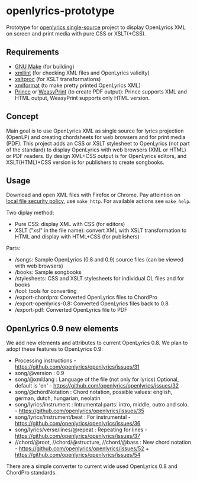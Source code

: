 # openlyrics-prototype

Prototype for [openlyrics single-source](https://github.com/openlyrics/openlyrics/issues/29) project
to display OpenLyrics XML on screen and print media with pure CSS or XSLT(+CSS).

## Requirements

- [GNU Make](https://www.gnu.org/software/make/) (for building)
- [xmllint](http://xmlsoft.org/xmllint.html) (for checking XML files and OpenLyrics validity)
- [xsltproc](http://xmlsoft.org/XSLT/xsltproc.html) (for XSLT transformations)
- [xmlformat](www.kitebird.com/software/xmlformat/) (to make pretty printed OpenLyrics XML)
- [Prince](https://www.princexml.com/) or [WeasyPrint](https://weasyprint.org/) (to create PDF
output): Prince supports XML and HTML output, WeasyPrint supports only HTML version.


## Concept

Main goal is to use OpenLyrics XML as single source for lyrics projection (OpenLP) and creating
chordsheets for web browsers and for print media (PDF). This project adds an CSS or XSLT stylesheet
to OpenLyrics (not part of the standard) to display OpenLyrics with web browsers (XML or HTML) or PDF readers.
By design XML+CSS output is for OpenLyrics editors, and XSLT(HTML)+CSS version is for publishers
to create songbooks.

## Usage

Download and open XML files with Firefox or Chrome. Pay atteintion on [local file security
policy](https://developer.mozilla.org/hu/docs/Web/HTTP/CORS/Errors/CORSRequestNotHttp),
use `make http`. For available actions see `make help`.

Two diplay method:

- Pure CSS: display XML with CSS (for editors)
- XSLT ("xsl" in the file name): convert XML with XSLT transformation to HTML and display with HTML+CSS (for publishers)

Parts:

- /songs: Sample OpenLyrics (0.8 and 0.9) source files (can be viewed with web browsers)
- /books: Sample songbooks
- /stylesheets: CSS and XSLT stylesheets for individual OL files and for books
- /tool: tools for converting
- /export-chordpro: Converted OpenLyrics files to ChordPro
- /export-openlyrics-0.8: Converted OpenLyrics files back to 0.8
- /export-pdf: Converted OpenLyrics file to PDF

## OpenLyrics 0.9 new elements

We add new elements and attributes to current OpenLyrics 0.8. We plan to adopt these features to OpenLyrics 0.9:

- Processing instructions - https://github.com/openlyrics/openlyrics/issues/31
- song/@version : 0.9
- song/@xml:lang : Language of the file (not only for lyrics) Optional, default is 'en' - https://github.com/openlyrics/openlyrics/issues/32
- song/@chordNotation : Chord notation, possible values: english, german, dutch, hungarian, neolatin
- song/lyrics/instrument : Intrumental parts: intro, middle, outro and solo. - https://github.com/openlyrics/openlyrics/issues/35
- song/lyrics/instrument/beat : For instrumental - https://github.com/openlyrics/openlyrics/issues/36
- song/lyrics/verse/lines/@repeat : Repeating for lines - https://github.com/openlyrics/openlyrics/issues/37
- //chord/@root, //chord/@structure, //chord/@bass : New chord notation - https://github.com/openlyrics/openlyrics/issues/52 + https://github.com/openlyrics/openlyrics/issues/54

There are a simple converter to current wide used OpenLyrics 0.8 and ChordPro standards.
